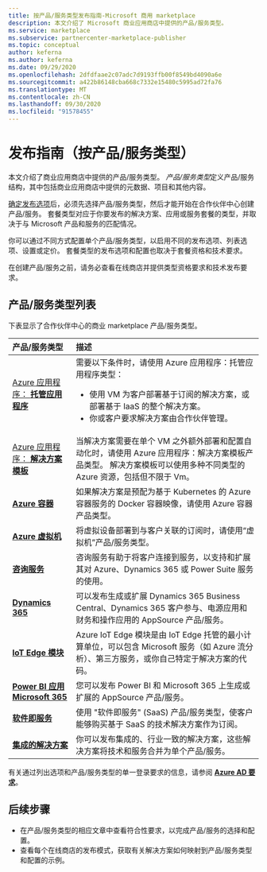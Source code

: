 ```yaml
---
title: 按产品/服务类型发布指南-Microsoft 商用 marketplace
description: 本文介绍了 Microsoft 商业应用商店中提供的产品/服务类型。
ms.service: marketplace
ms.subservice: partnercenter-marketplace-publisher
ms.topic: conceptual
author: keferna
ms.author: keferna
ms.date: 09/29/2020
ms.openlocfilehash: 2dfdfaae2c07adc7d9193ffb00f8549bd4090a6e
ms.sourcegitcommit: a422b86148cba668c7332e15480c5995ad72fa76
ms.translationtype: MT
ms.contentlocale: zh-CN
ms.lasthandoff: 09/30/2020
ms.locfileid: "91578455"
---
```

# <a name="publishing-guide-by-offer-type"></a>发布指南（按产品/服务类型）

本文介绍了商业应用商店中提供的产品/服务类型。 *产品/服务类型*定义产品/服务结构，其中包括商业应用商店中提供的元数据、项目和其他内容。

[确定发布选项](determine-your-listing-type.md)后，必须先选择产品/服务类型，然后才能开始在合作伙伴中心创建产品/服务。 套餐类型对应于你要发布的解决方案、应用或服务套餐的类型，并取决于与 Microsoft 产品和服务的匹配情况。

你可以通过不同方式配置单个产品/服务类型，以启用不同的发布选项、列表选项、设置或定价。 套餐类型的发布选项和配置也取决于套餐资格和技术要求。

在创建产品/服务之前，请务必查看在线商店并提供类型资格要求和技术发布要求。

## <a name="list-of-offer-types"></a>产品/服务类型列表

下表显示了合作伙伴中心的商业 marketplace 产品/服务类型。

| **产品/服务类型**    | **描述**  |
| :------------------- | :-------------------|
| [Azure 应用程序： **托管应用程序**](./marketplace-managed-apps.md) | 需要以下条件时，请使用 Azure 应用程序：托管应用程序类型： <br> <ul> <li> 使用 VM 为客户部署基于订阅的解决方案，或部署基于 IaaS 的整个解决方案。 </li> <li>你或客户要求解决方案由合作伙伴管理。 </li> <ul> |
| [Azure 应用程序： **解决方案模板**](./marketplace-solution-templates.md) | 当解决方案需要在单个 VM 之外额外部署和配置自动化时，请使用 Azure 应用程序：解决方案模板产品类型。 解决方案模板可以使用多种不同类型的 Azure 资源，包括但不限于 Vm。  |
  | [**Azure 容器**](./marketplace-containers.md) | 如果解决方案是预配为基于 Kubernetes 的 Azure 容器服务的 Docker 容器映像，请使用 Azure 容器产品类型。 |
| [**Azure 虚拟机**](./marketplace-virtual-machines.md) | 将虚拟设备部署到与客户关联的订阅时，请使用“虚拟机”产品/服务类型。 |
| [**咨询服务**](./consulting-services.md) | 咨询服务有助于将客户连接到服务，以支持和扩展其对 Azure、Dynamics 365 或 Power Suite 服务的使用。|
| [**Dynamics 365**](./appsource-offer-publishing-guide.md) | 可以发布生成或扩展 Dynamics 365 Business Central、Dynamics 365 客户参与、电源应用和财务和操作应用的 AppSource 产品/服务。|
| [**IoT Edge 模块**](./iot-edge-module.md) | Azure IoT Edge 模块是由 IoT Edge 托管的最小计算单位，可以包含 Microsoft 服务（如 Azure 流分析）、第三方服务，或你自己特定于解决方案的代码。 |
| [**Power BI 应用 <br/> Microsoft 365**](./appsource-offer-publishing-guide.md) | 您可以发布 Power BI 和 Microsoft 365 上生成或扩展的 AppSource 产品/服务。|
| [**软件即服务**](plan-saas-offer.md) | 使用 "软件即服务" (SaaS) 产品/服务类型，使客户能够购买基于 SaaS 的技术解决方案作为订阅。 |
| [**集成的解决方案**](./integrated-solutions-for-publishers.md) | 你可以发布集成的、行业一致的解决方案，这些解决方案将技术和服务合并为单个产品/服务。|

有关通过列出选项和产品/服务类型的单一登录要求的信息，请参阅 [**Azure AD 要求**](./enable-appsource-marketplace-using-azure-ad.md)。

## <a name="next-steps"></a>后续步骤

- 在产品/服务类型的相应文章中查看符合性要求，以完成产品/服务的选择和配置。
- 查看每个在线商店的发布模式，获取有关解决方案如何映射到产品/服务类型和配置的示例。
